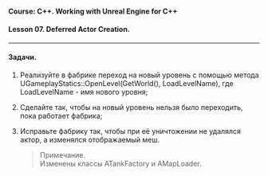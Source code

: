 #### Course: C++. Working with Unreal Engine for C++  
#### Lesson 07. Deferred Actor Creation.  

***  
#### Задачи.  

1. Реализуйте в фабрике переход на новый уровень с помощью метода UGameplayStatics::OpenLevel(GetWorld(), LoadLevelName), где LoadLevelName - имя нового уровня;  

2. Сделайте так, чтобы на новый уровень нельзя было переходить, пока работает фабрика;  

3. Исправьте фабрику так, чтобы при её уничтожении не удалялся актор, а изменялся отображаемый меш.  

   > Примечание.  
   > Изменены классы ATankFactory и AMapLoader.  


